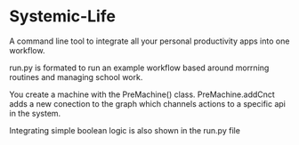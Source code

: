 # Systemic-Life

A command line tool to integrate all your personal productivity apps into one workflow.

run.py is formated to run an example workflow based around morrning routines and managing school work. 

You create a machine with the PreMachine() class. PreMachine.addCnct adds a new conection to the graph which channels actions to a specific api in the system. 

Integrating simple boolean logic is also shown in the run.py file
